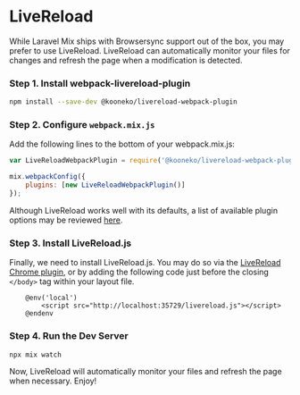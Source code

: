 # LiveReload

While Laravel Mix ships with Browsersync support out of the box, you may prefer to use LiveReload. LiveReload can automatically monitor your files for changes and refresh the page when a modification is detected.

### Step 1. Install webpack-livereload-plugin

```bash
npm install --save-dev @kooneko/livereload-webpack-plugin

```

### Step 2. Configure `webpack.mix.js`

Add the following lines to the bottom of your webpack.mix.js:

```js
var LiveReloadWebpackPlugin = require('@kooneko/livereload-webpack-plugin');

mix.webpackConfig({
    plugins: [new LiveReloadWebpackPlugin()]
});
```

Although LiveReload works well with its defaults, a list of available plugin options may be reviewed [here](https://github.com/statianzo/webpack-livereload-plugin/blob/master/README.md).

### Step 3. Install LiveReload.js

Finally, we need to install LiveReload.js. You may do so via the [LiveReload Chrome plugin](https://chrome.google.com/webstore/detail/livereload/jnihajbhpnppcggbcgedagnkighmdlei),
or by adding the following code just before the closing `</body>` tag within your layout file.

```blade
    @env('local')
        <script src="http://localhost:35729/livereload.js"></script>
    @endenv
```

### Step 4. Run the Dev Server

```bash
npx mix watch
```

Now, LiveReload will automatically monitor your files and refresh the page when necessary. Enjoy!
